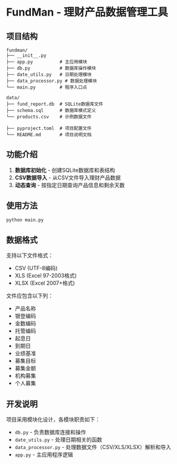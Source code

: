 # FundMan - 理财产品数据管理工具

## 项目结构

```
fundman/
├── __init__.py
├── app.py          # 主应用模块
├── db.py           # 数据库操作模块
├── date_utils.py   # 日期处理模块
├── data_processor.py # 数据处理模块
└── main.py         # 程序入口点

data/
├── fund_report.db  # SQLite数据库文件
├── schema.sql      # 数据库模式定义
└── products.csv    # 示例数据文件

├── pyproject.toml  # 项目配置文件
└── README.md       # 项目说明文档
```

## 功能介绍

1. **数据库初始化** - 创建SQLite数据库和表结构
2. **CSV数据导入** - 从CSV文件导入理财产品数据
3. **动态查询** - 按指定日期查询产品信息和剩余天数

## 使用方法

```bash
python main.py
```

## 数据格式

支持以下文件格式：
- CSV (UTF-8编码)
- XLS (Excel 97-2003格式)
- XLSX (Excel 2007+格式)

文件应包含以下列：
- 产品名称
- 银登编码
- 金数编码
- 托管编码
- 起息日
- 到期日
- 业绩基准
- 募集目标
- 募集金额
- 机构募集
- 个人募集

## 开发说明

项目采用模块化设计，各模块职责如下：
- `db.py` - 负责数据库连接和操作
- `date_utils.py` - 处理日期相关的函数
- `data_processor.py` - 处理数据文件（CSV/XLS/XLSX）解析和导入
- `app.py` - 主应用程序逻辑